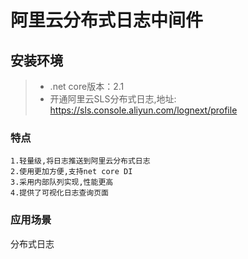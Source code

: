 阿里云分布式日志中间件
===============

## 安装环境

>+ .net core版本：2.1
>+ 开通阿里云SLS分布式日志,地址: https://sls.console.aliyun.com/lognext/profile

### 特点
~~~
1.轻量级,将日志推送到阿里云分布式日志
2.使用更加方便,支持net core DI
3.采用内部队列实现,性能更高
4.提供了可视化日志查询页面
~~~

### 应用场景
分布式日志
